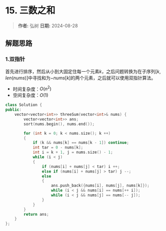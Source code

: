 # 15. 三数之和

> **作者:** 弘树
> **日期:** 2024-08-28

## 解题思路
### 1.双指针

首先进行排序，然后从小到大固定住每一个元素$k$，之后问题转换为在子序列$[k, len(nums)]$中寻找和为$-nums[k]$的两个元素，之后就可以使用双指针算法。

- 时间复杂度：$O(n^2)$
- 空间复杂度：$O(1)$

```C++
class Solution {
public:
    vector<vector<int>> threeSum(vector<int>& nums) {
        vector<vector<int>> ans;
        sort(nums.begin(), nums.end());

        for (int k = 0; k < nums.size(); k ++)
        {
            if (k && nums[k] == nums[k - 1]) continue;
            int tar = 0 - nums[k];
            int i = k + 1, j = nums.size() - 1;
            while (i < j)
            {
                if (nums[i] + nums[j] < tar) i ++;
                else if (nums[i] + nums[j] > tar) j --;
                else 
                {
                    ans.push_back({nums[i], nums[j], nums[k]});
                    while (i < j && nums[i] == nums[++ i]);
                    while (i < j && nums[j] == nums[-- j]);
                }
            }
        }
        return ans;
    }
};
```